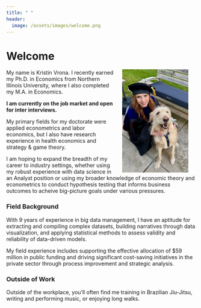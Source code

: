 ```yaml
---
title: " "
header: 
  image: /assets/images/welcome.png
---
```


# Welcome​

<img src="https://github.com/kristin-vrona/Vrona-Profile/blob/master/assets/images/gradpicbenny.jpeg?raw=true" width="35%" hspace="20" align="right">

My name is Kristin Vrona. I recently earned my Ph.D. in Economics from Northern Illinois University, where I also completed my M.A. in Economics. 

**I am currently on the job market and open for inter interviews.**

My primary fields for my doctorate were applied econometrics and labor economics, but I also have research experience in health economics and strategy & game theory. 

I am hoping to expand the breadth of my career to industry settings, whether using my robust experience with data science in an Analyst position or using my broader knowledge of economic theory and econometrics to conduct hypothesis testing that informs business outcomes to acheive big-picture goals under various pressures.


### Field Background

With 9 years of experience in big data management, I have an aptitude for extracting and compiling complex datasets, building narratives through data visualization, and applying statistical methods to assess validity and reliability of data-driven models. 

My field experience includes supporting the effective allocation of $59 million in public funding and driving significant cost-saving initiatives in the private sector through process improvement and strategic analysis.


### Outside of Work

Outside of the workplace, you’ll often find me training in Brazilian Jiu-Jitsu, writing and performing music, or enjoying long walks. 


